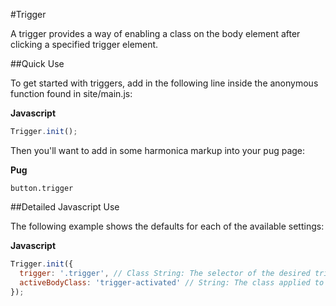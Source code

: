 #Trigger

A trigger provides a way of enabling a class on the body element after clicking a specified trigger element.

##Quick Use

To get started with triggers, add in the following line inside the anonymous function found in site/main.js:

**Javascript**

```js
Trigger.init();
```

Then you'll want to add in some harmonica markup into your pug page:

**Pug**

```pug
button.trigger
```

##Detailed Javascript Use

The following example shows the defaults for each of the available settings:

**Javascript**

```js
Trigger.init({
  trigger: '.trigger', // Class String: The selector of the desired trigger
  activeBodyClass: 'trigger-activated' // String: The class applied to the document body upon trigger activation
});
```
